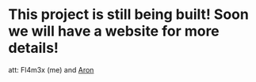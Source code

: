 <h1> This project is still <strong>being built</strong>! Soon we will have a website for more details!</h1>
<p>att: Fl4m3x (me) and <a href="https://github.com/LucasGutierreCraveiro" target="blank_">Aron</a></p>